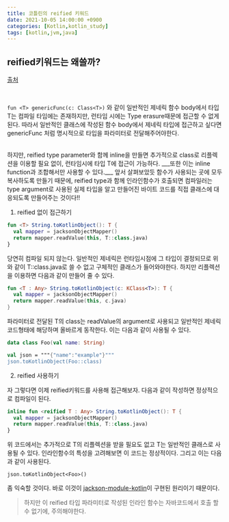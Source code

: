```yaml
---
title: 코틀린의 reified 키워드
date: 2021-10-05 14:00:00 +0900
categories: [Kotlin,kotlin_study]
tags: [kotlin,jvm,java]
---
```


## reified키워드는 왜쓸까? 
[출처](https://sungjk.github.io/2019/09/07/kotlin-reified.html)

<br/>

`fun <T> genericFunc(c: Class<T>)` 와 같이 일반적인 제네릭 함수 body에서 타입 T는 컴파일 타임에는 존재하지만, 런타임 시에는 Type erasure때문에 접근할 수 없게된다. 따라서 일반적인 클래스에 작성된 함수 body에서 제네릭 타입에 접근하고 싶다면 genericFunc 처럼 명시적으로 타입을 파라미터로 전달해주어야한다.

<br/>
하지만, reified type parameter와 함께 inline을 만들면 추가적으로 class<T>로 리플렉션을 이용할 필요 없이, 런타임시에 타입 T에 접근이 가능하다. ___또한 이는 inline function과 조합해서만 사용할 수 있다.___ 앞서 살펴보았듯 함수가 사용되는 곳에 모두 복사하도록 만들기 때문에, reified type과 함께 인라인함수가 호출되면 컴파일러는 type argument로 사용된 실제 타입을 알고 만들어진 바이트 코드를 직접 클래스에 대응되도록 만들어주는 것이다!!

<br/>

1. reified 없이 접근하기

```kotlin
fun <T> String.toKotlinObject(): T {
  val mapper = jacksonObjectMapper()
  return mapper.readValue(this, T::class.java)
}
```

당연히 컴파일 되지 않는다. 일반적인 제네릭은 런타임시점에 그 타입이 결정되므로 위와 같이 T::class.java로 쓸 수 없고 구체적인 클래스가 들어와야한다. 하지만 리플렉션을 이용하면 다음과 같이 만들어 줄 수 있다.

```kotlin
fun <T : Any> String.toKotlinObject(c: KClass<T>): T {
  val mapper = jacksonObjectMapper()
  return mapper.readValue(this, c.java)
}
```

파라미터로 전달된 T의 class는 readValue의 argument로 사용되고 일반적인 제네릭 코드형태에 해당하며 올바르게 동작한다. 이는 다음과 같이 사용될 수 있다.

```kotlin
data class Foo(val name: String)

val json = """{"name":"example"}"""
json.toKotlinObject(Foo::class)
```

2. reified 사용하기

자 그렇다면 이제 reified키워드를 사용해 접근해보자. 다음과 같이 작성하면 정상적으로 컴파일이 된다.

```kotlin
inline fun <reified T : Any> String.toKotlinObject(): T {
  val mapper = jacksonObjectMapper()
  return mapper.readValue(this, T::class.java)
}
```

위 코드에서는 추가적으로 T의 리플렉션을 받을 필요도 없고 T는 일반적인 클래스로 사용될 수 있다. 인라인함수의 특성을 고려해보면 이 코드는 정상적이다. 그리고 이는 다음과 같이 사용된다.

```koltin
json.toKotlinObject<Foo>()
```
좀 익숙할 것이다. 바로 이것이 [jackson-module-kotlin](https://github.com/FasterXML/jackson-module-kotlin)이 구현된 원리이기 때문이다.

> 하지만 이 reified 타입 파라미터로 작성된 인라인 함수는 자바코드에서 호출 할 수 없기에, 주의해야한다.